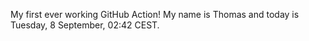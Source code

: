 My first ever working GitHub Action!
My name is Thomas and today is Tuesday, 8 September, 02:42 CEST. 

